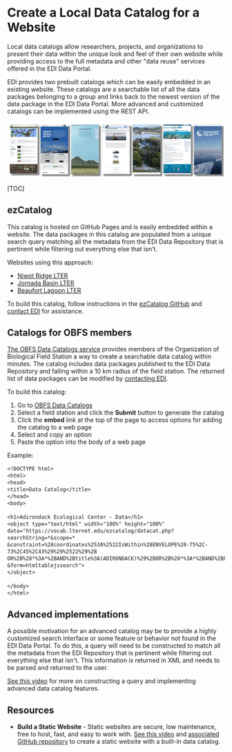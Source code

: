# Create a Local Data Catalog for a Website

Local data catalogs allow researchers, projects, and organizations to present their data within the unique look and feel of their own website while providing access to the full metadata and other "data reuse" services offered in the EDI Data Portal.

EDI provides two prebuilt catalogs which can be easily embedded in an existing website. These catalogs are a searchable list of all the data packages belonging to a group and links back to the newest version of the data package in the EDI Data Portal. More advanced and customized catalogs can be implemented using the REST API.

![](/static/images/data-catalogs.png)

[TOC]

## ezCatalog

This catalog is hosted on GitHub Pages and is easily embedded within a website. The data packages in this catalog are populated from a unique search query matching all the metadata from the EDI Data Repository that is pertinent while filtering out everything else that isn't.

Websites using this approach:
* [Niwot Ridge LTER](https://nwt.lternet.edu/data-catalog)
* [Jornada Basin LTER](https://lter.jornada.nmsu.edu/data-catalog/)
* [Beaufort Lagoon LTER](https://ble.lternet.edu/catalog)

To build this catalog, follow instructions in the [ezCatalog GitHub](https://github.com/clnsmth/ezCatalog) and [contact EDI](../support/contact-us.md) for assistance.

## Catalogs for OBFS members

[The OBFS Data Catalogs service](https://vocab.lternet.edu/ezcatalog/OBFS/) provides members of the Organization of Biological Field Station a way to create a searchable data catalog within minutes. The catalog includes data packages published to the EDI Data Repository and falling within a 10 km radius of the field station. The returned list of data packages can be modified by [contacting EDI](/templates/support/contact-us.md).

To build this catalog:



1. Go to [OBFS Data Catalogs](https://vocab.lternet.edu/ezcatalog/OBFS/)
2. Select a field station and click the **Submit** button to generate the catalog
3. Click the **embed** link at the top of the page to access options for adding the catalog to a web page
4. Select and copy an option
5. Paste the option into the body of a web page

Example:

```
<!DOCTYPE html>
<html>
<head>
<title>Data Catalog</title>
</head>
<body>

<h1>Adirondack Ecological Center - Data</h1>
<object type="text/html" width="100%" height="100%"
data="https://vocab.lternet.edu/ezcatalog/datacat.php?searchString=*&scope=*
&constraint=%28coordinates%253A%2522IsWithin%28ENVELOPE%28-75%2C-73%2C45%2C43%29%29%2522%29%2B
OR%2B%28*%3A*%2BAND%2Btitle%3A(ADIRONDACK)%29%2BOR%2B%28*%3A*%2BAND%2Bkeyword%3A(ADIRONDACK)%29
&form=htmltablejssearch">
</object>

</body>
</html>
```

## Advanced implementations

A possible motivation for an advanced catalog may be to provide a highly customized search interface or some feature or behavior not found in the EDI Data Portal. To do this, a query will need to be constructed to match all the metadata from the EDI Repository that is pertinent while filtering out everything else that isn't. This information is returned in XML and needs to be parsed and returned to the user.

[See this video](https://youtu.be/LwCI9TKi-Pg?t=361) for more on constructing a query and implementing advanced data catalog features.

## Resources
* **Build a Static Website** - Static websites are secure, low maintenance, free to host, fast, and easy to work with. [See this video](https://youtu.be/i4QczI3evGA) and [associated GitHub repository](https://github.com/BLE-LTER/LTER-website) to create a static website with a built-in data catalog.